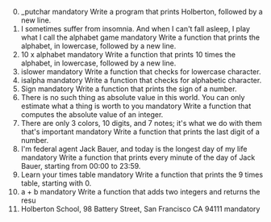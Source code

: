 0. _putchar mandatory
Write a program that prints Holberton, followed by a new line.
1. I sometimes suffer from insomnia. And when I can't fall asleep, I play what I call the alphabet game mandatory
Write a function that prints the alphabet, in lowercase, followed by a new line.
2. 10 x alphabet mandatory
Write a function that prints 10 times the alphabet, in lowercase, followed by a new line.
3. islower mandatory
Write a function that checks for lowercase character.
4. isalpha mandatory
Write a function that checks for alphabetic character.
5. Sign mandatory
Write a function that prints the sign of a number.
6. There is no such thing as absolute value in this world. You can only estimate what a thing is worth to you mandatory
Write a function that computes the absolute value of an integer.
7. There are only 3 colors, 10 digits, and 7 notes; it's what we do with them that's important mandatory
Write a function that prints the last digit of a number.
8. I'm federal agent Jack Bauer, and today is the longest day of my life mandatory
Write a function that prints every minute of the day of Jack Bauer, starting from 00:00 to 23:59.
9. Learn your times table mandatory
Write a function that prints the 9 times table, starting with 0.
10. a + b mandatory
Write a function that adds two integers and returns the resu
11. Holberton School, 98 Battery Street, San Francisco CA 94111 mandatory

